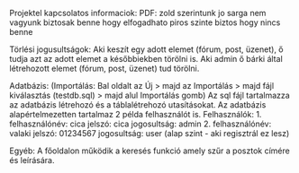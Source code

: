 Projektel kapcsolatos informaciok:
PDF:
    zold    szerintunk jo
    sarga   nem vagyunk biztosak benne hogy elfogadhato
    piros   szinte biztos hogy nincs benne

Törlési jogusultságok:
    Aki keszít egy adott elemet (fórum, post, üzenet), ő tudja azt az adott elemet a későbbiekben törölni is.
    Aki admin ő bárki által létrehozott elemet (fórum, post, üzenet) tud törölni.

Adatbázis:
    (Importálás: Bal oldalt az Új > majd az Importálás > majd fájl kiválasztás (testdb.sql) > majd alul Importálás gomb)
    Az sql fájl tartalmazza az adatbázis létrehozó és a táblalétrehozó utasításokat.
    Az adatbázis alapértelmezetten tartalmaz 2 példa felhasználót is.
    Felhasználók:
        1.
            felhasználónév: cica
            jelszó: cica
            jogosultság: admin
        2.
            felhasználónév: valaki
            jelszó: 01234567
            jogosultság: user (alap szint - aki regisztrál ez lesz)

Egyéb:
    A főoldalon működik a keresés funkció amely szűr a posztok címére és leírására.